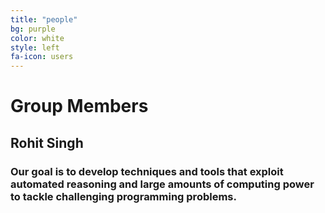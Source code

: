 ```yaml
---
title: "people"
bg: purple
color: white
style: left
fa-icon: users
---
```


# Group Members



## Rohit Singh
### Our goal is to develop techniques and tools that exploit automated reasoning and large amounts of computing power to tackle challenging programming problems.

